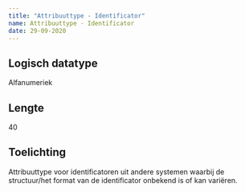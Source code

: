 ```yaml
---
title: "Attribuuttype - Identificator"
name: Attribuuttype - Identificator
date: 29-09-2020
---
```


## Logisch datatype
Alfanumeriek

## Lengte
40

## Toelichting
Attribuuttype voor identificatoren uit andere systemen waarbij de structuur/het format van de identificator onbekend is of kan variëren.
